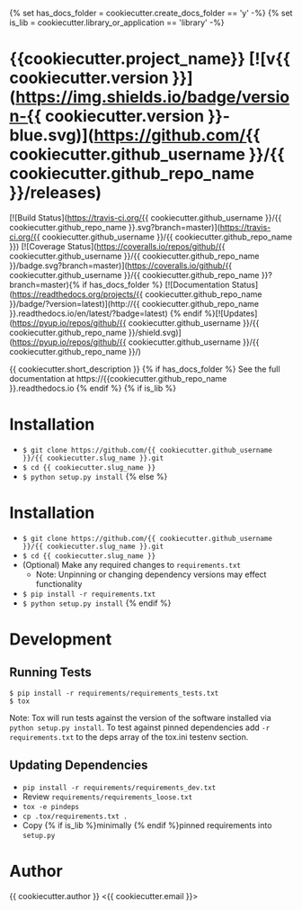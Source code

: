{% set has_docs_folder = cookiecutter.create_docs_folder == 'y' -%}
{% set is_lib = cookiecutter.library_or_application == 'library' -%}
# {{cookiecutter.project_name}} [![v{{ cookiecutter.version }}](https://img.shields.io/badge/version-{{ cookiecutter.version }}-blue.svg)](https://github.com/{{ cookiecutter.github_username }}/{{ cookiecutter.github_repo_name }}/releases) 

[![Build Status](https://travis-ci.org/{{ cookiecutter.github_username }}/{{ cookiecutter.github_repo_name }}.svg?branch=master)](https://travis-ci.org/{{ cookiecutter.github_username }}/{{ cookiecutter.github_repo_name }}) [![Coverage Status](https://coveralls.io/repos/github/{{ cookiecutter.github_username }}/{{ cookiecutter.github_repo_name }}/badge.svg?branch=master)](https://coveralls.io/github/{{ cookiecutter.github_username }}/{{ cookiecutter.github_repo_name }}?branch=master){% if has_docs_folder %} [![Documentation Status](https://readthedocs.org/projects/{{ cookiecutter.github_repo_name }}/badge/?version=latest)](http://{{ cookiecutter.github_repo_name }}.readthedocs.io/en/latest/?badge=latest) {% endif %}[![Updates](https://pyup.io/repos/github/{{ cookiecutter.github_username }}/{{ cookiecutter.github_repo_name }}/shield.svg)](https://pyup.io/repos/github/{{ cookiecutter.github_username }}/{{ cookiecutter.github_repo_name }}/)

{{ cookiecutter.short_description }}
{% if has_docs_folder %}
See the full documentation at https://{{cookiecutter.github_repo_name }}.readthedocs.io
{% endif %}
{% if is_lib %}
# Installation
- ```$ git clone https://github.com/{{ cookiecutter.github_username }}/{{ cookiecutter.slug_name }}.git```
- ```$ cd {{ cookiecutter.slug_name }}```
- ```$ python setup.py install```
{% else %}
# Installation
- ```$ git clone https://github.com/{{ cookiecutter.github_username }}/{{ cookiecutter.slug_name }}.git```
- ```$ cd {{ cookiecutter.slug_name }}```
- (Optional) Make any required changes to ```requirements.txt```
    - Note: Unpinning or changing dependency versions may effect functionality
- ```$ pip install -r requirements.txt```
- ```$ python setup.py install```
{% endif %}
# Development
## Running Tests
```
$ pip install -r requirements/requirements_tests.txt
$ tox
```
Note: Tox will run tests against the version of the software installed via ```python setup.py install```.
To test against pinned dependencies add ```-r requirements.txt``` to the deps array of the tox.ini testenv
section.

## Updating Dependencies
- ```pip install -r requirements/requirements_dev.txt```
- Review ```requirements/requirements_loose.txt```
- ```tox -e pindeps```
- ```cp .tox/requirements.txt .```
- Copy {% if is_lib %}minimally {% endif %}pinned requirements into ```setup.py```

# Author
{{ cookiecutter.author }} <{{ cookiecutter.email }}>
